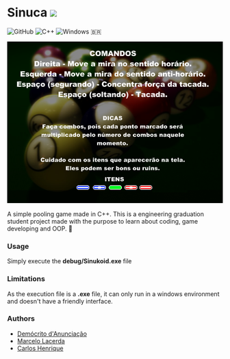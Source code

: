 # Sinuca ![](debug/Sinukoid.ico)

![GitHub](https://img.shields.io/badge/v1.0.0-%23121011.svg?style=for-the-badge&logo=github&logoColor=white)
![C++](https://img.shields.io/badge/c++-%2300599C.svg?style=for-the-badge&logo=c%2B%2B&logoColor=white)
![Windows](https://img.shields.io/badge/Windows%20exclusive-0078D6?style=for-the-badge&logo=windows&logoColor=white) :brazil:

![](release/recursos/imagens/tutorial.PNG)

A simple pooling game made in C++. This is a engineering graduation student project made with the purpose to learn about coding, game developing and OOP. 🎱

### Usage
Simply execute the **debug/Sinukoid.exe** file

### Limitations
As the execution file is a **.exe** file, it can only run in a windows environment and doesn't have a friendly interface.

### Authors
- [Demócrito d'Anunciação](https://github.com/democrito88)
- [Marcelo Lacerda](https://github.com/lacerdamarcelo)
- [Carlos Henrique]()

